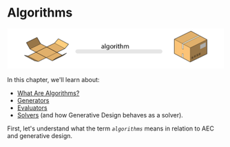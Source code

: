 # Algorithms

![](../../.gitbook/assets/algorithm.png)

In this chapter, we'll learn about:

* [What Are Algorithms?](02-01-01_what-are-algorithms.md)
* [Generators](02-01-02_generators.md)
* [Evaluators](02-01-03_evaluators.md)
* [Solvers](02-01-04_solvers.md) \(and how Generative Design behaves as a solver\).

First, let's understand what the term _`algorithms`_ means in relation to AEC and generative design.

